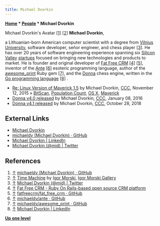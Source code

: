 ```yaml
---
title: Michael Dvorkin
---
```

**[Home](Home "Home") \* [People](People "People") \* Michael Dvorkin**



 [](https://github.com/michaeldv) Michael Dvorkin's Avatar <a id="cite-note-1" href="#cite-ref-1">[1]</a> <a id="cite-note-2" href="#cite-ref-2">[2]</a> 
**Michael Dvorkin**,  

a Lithuanian-born American computer scientist with a degree from [Vilnius University](https://en.wikipedia.org/wiki/Vilnius_University), software developer, señor engineer, and chess player <a id="cite-note-3" href="#cite-ref-3">[3]</a>. He has over 20 years of software engineering experience spanning six [Silicon Valley](https://en.wikipedia.org/wiki/Silicon_Valley) [startups](https://en.wikipedia.org/wiki/Startup_company) focused on bringing new technologies and products to market. He is founder and original developer of [Fat Free CRM](http://www.fatfreecrm.com/) <a id="cite-note-4" href="#cite-ref-4">[4]</a> <a id="cite-note-5" href="#cite-ref-5">[5]</a>, inventor of the [Ante](http://esolangs.org/wiki/Ante) <a id="cite-note-6" href="#cite-ref-6">[6]</a> esoteric programming language, author of the [awesome\_print](https://rubygems.org/gems/awesome_print) Ruby gem <a id="cite-note-7" href="#cite-ref-7">[7]</a>, and the [Donna](Donna "Donna") chess engine, written in the [Go programming language](Go_(Programming_Language) "Go (Programming Language)") <a id="cite-note-8" href="#cite-ref-8">[8]</a> . 






* [Re: Linux Version of Maverick 1.5](http://www.talkchess.com/forum/viewtopic.php?t=58230&start=3) by Michael Dvorkin, [CCC](CCC "CCC"), November 12, 2015 » [BitScan](BitScan "BitScan"), [Population Count](Population_Count "Population Count"), [OS X](Mac_OS "Mac OS"), [Maverick](Maverick "Maverick")
* [Donna v4.0 released](http://www.talkchess.com/forum/viewtopic.php?t=58849) by Michael Dvorkin, [CCC](CCC "CCC"), January 08, 2016
* [Donna v4.1 released](http://www.talkchess.com/forum3/viewtopic.php?f=2&t=68745) by Michael Dvorkin, [CCC](CCC "CCC"), October 28, 2018


## External Links


* [Michael Dvorkin](http://www.dvorkin.net/)
* [michaeldv (Michael Dvorkin) · GitHub](https://github.com/michaeldv)
* [Michael Dvorkin | LinkedIn](https://www.linkedin.com/in/mikedvorkin)
* [Michael Dvorkin (@mid) | Twitter](https://twitter.com/mid)


## References


1. <a id="cite-ref-1" href="#cite-note-1">↑</a> [michaeldv (Michael Dvorkin) · GitHub](https://github.com/michaeldv)
2. <a id="cite-ref-2" href="#cite-note-2">↑</a> [Time Machine](http://igormorski.pl/work/time-machine/) by [Igor Morski](Category:Igor_Morski "Category:Igor Morski"), [Igor Morski Gallery](http://igormorski.pl/)
3. <a id="cite-ref-3" href="#cite-note-3">↑</a> [Michael Dvorkin (@mid) | Twitter](https://twitter.com/mid)
4. <a id="cite-ref-4" href="#cite-note-4">↑</a> [Fat Free CRM - Ruby On Rails-based open source CRM platform](http://www.fatfreecrm.com/)
5. <a id="cite-ref-5" href="#cite-note-5">↑</a> [fatfreecrm/fat\_free\_crm · GitHub](https://github.com/fatfreecrm/fat_free_crm)
6. <a id="cite-ref-6" href="#cite-note-6">↑</a> [michaeldv/ante · GitHub](https://github.com/michaeldv/ante)
7. <a id="cite-ref-7" href="#cite-note-7">↑</a> [michaeldv/awesome\_print · GitHub](https://github.com/michaeldv/awesome_print)
8. <a id="cite-ref-8" href="#cite-note-8">↑</a> [Michael Dvorkin | LinkedIn](https://www.linkedin.com/in/mikedvorkin)

**[Up one level](People "People")**







 
